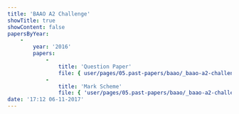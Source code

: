 ```yaml
---
title: 'BAAO A2 Challenge'
showTitle: true
showContent: false
papersByYear:
    -
        year: '2016'
        papers:
            -
                title: 'Question Paper'
                file: { user/pages/05.past-papers/baao/_baao-a2-challenge/2016_A2_Astronomy_Astrophysics_Challenge_Sept_Question_paper.pdf: { name: 2016_A2_Astronomy_Astrophysics_Challenge_Sept_Question_paper.pdf, type: application/pdf, size: 2625324, path: user/pages/05.past-papers/baao/_baao-a2-challenge/2016_A2_Astronomy_Astrophysics_Challenge_Sept_Question_paper.pdf } }
            -
                title: 'Mark Scheme'
                file: { 'user/pages/05.past-papers/baao/_baao-a2-challenge/2016_A2_Astronomy_Astrophysics_Challenge Solutions_Sept.pdf': { name: '2016_A2_Astronomy_Astrophysics_Challenge Solutions_Sept.pdf', type: application/pdf, size: 361607, path: 'user/pages/05.past-papers/baao/_baao-a2-challenge/2016_A2_Astronomy_Astrophysics_Challenge Solutions_Sept.pdf' } }
date: '17:12 06-11-2017'
---
```


